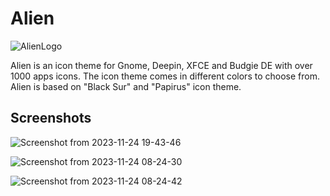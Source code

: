 # Alien
![AlienLogo](https://github.com/SethStormR/Alien/assets/60283532/fda6fe0e-40fb-49c9-9b58-1091e1c8401d)


Alien is an icon theme for Gnome, Deepin, XFCE and Budgie DE with over 1000 apps icons. The icon theme comes in different colors to choose from. Alien is based on "Black Sur" and "Papirus" icon theme.

Screenshots
--
![Screenshot from 2023-11-24 19-43-46](https://github.com/SethStormR/Alien/assets/60283532/a84d2360-721c-4784-9197-641201b548f3)



![Screenshot from 2023-11-24 08-24-30](https://github.com/SethStormR/Alien/assets/60283532/89a12b90-1a51-4559-b084-fe5231d1c283)


![Screenshot from 2023-11-24 08-24-42](https://github.com/SethStormR/Alien/assets/60283532/0d3e6d60-eea6-4cd2-87b5-0a2f3a02dcd7)
